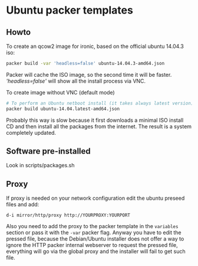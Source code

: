 # Ubuntu packer templates

## Howto

To create an qcow2 image for ironic, based on the official ubuntu 14.04.3 iso:
```bash
packer build -var 'headless=false' ubuntu-14.04.3-amd64.json
```
Packer will cache the ISO image, so the second time it will be faster.
_'headless=false'_ will show all the install process via VNC.


To create image without VNC (default mode)
```bash
# To perform an Ubuntu netboot install (it takes always latest version)
packer build ubuntu-14.04.latest-amd64.json
```
Probably this way is slow because it first downloads a minimal ISO install CD and
then install all the packages from the internet. The result is a system completely
updated.


## Software pre-installed

Look in scripts/packages.sh


## Proxy

If proxy is needed on your network configuration edit the ubuntu preseed files and add:
```
d-i mirror/http/proxy http://YOURPROXY:YOURPORT
```

Also  you need to add the proxy to the packer template in the `variables` section or
pass it with the `-var` packer flag. Anyway you have to edit the pressed file,
because the Debian/Ubuntu installer does not offer a way to ignore the HTTP packer
internal webserver to request the pressed file, everything will go via the global
proxy and the installer will fail to get such file.


